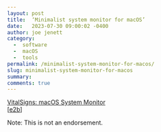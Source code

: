 ```yaml
---
layout: post
title:  ‘Minimalist system monitor for macOS’
date:   2023-07-30 09:00:02 -0400
author: joe jenett
category:
  -  software
  -  macOS
  -  tools
permalink: /minimalist-system-monitor-for-macos/
slug: minimalist-system-monitor-for-macos
summary: 
comments: true
---
```

<a title="VitalSigns: macOS System Monitor" href="https://www.dysometric.com/vitalsigns/">VitalSigns: macOS System Monitor</a><br>[<a href="https://pinboard.in/u:e2b">e2b</a>]

<p class="note">Note: This is not an endorsement.</p>
<a href="https://brid.gy/publish/mastodon"></a>